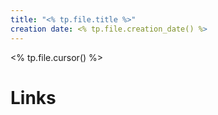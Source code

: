 ```yaml
---
title: "<% tp.file.title %>"
creation date: <% tp.file.creation_date() %>
---
```

<% tp.file.cursor() %>
# Links